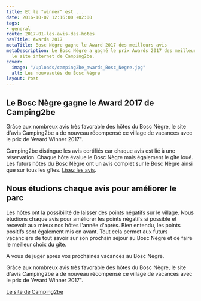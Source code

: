```yaml
---
title: Et le "winner" est ...
date: 2016-10-07 12:16:00 +02:00
tags:
- general
route: 2017-01-les-avis-des-hotes
navTitle: Awards 2017
metaTitle: Bosc Nègre gagne le Award 2017 des meilleurs avis
metaDescription: Le Bosc Nègre a gagné le prix Awards 2017 des meilleurs avis sur
  le site internet de Camping2be.
cover:
  image: "/uploads/camping2be_awards_Bosc_Negre.jpg"
  alt: Les nouveautés du Bosc Nègre
layout: Post
---
```


## Le Bosc Nègre gagne le Award 2017 de Camping2be

Grâce aux nombreux avis très favorable des hôtes du Bosc Nègre, le site d'avis Camping2be a de nouveau récompensé ce village de vacances avec le prix de 'Award Winner 2017".

Camping2be distingue les avis certifiés car chaque avis est lié à une réservation. Chaque hôte évalue le Bosc Nègre mais également le gîte loué. Les futurs hôtes du Bosc Nègre ont un avis complet sur le Bosc Nègre ainsi que sur tous les gîtes. [Lisez les avis](https://www.camping2be.com/france/lacapelle-biron/avis-clients-village-de-vacances-bosc-negre).

## Nous étudions chaque avis pour améliorer le parc

Les hôtes ont la possibilité de laisser des points négatifs sur le village. Nous étudions chaque avis pour améliorer les points négatifs si possible et recevoir aux mieux nos hôtes l'année d'après. Bien entendu, les points positifs sont également mis en avant. Tout cela permet aux futurs vacanciers de tout savoir sur son prochain séjour au Bosc Nègre et de faire le meilleur choix du gîte.

A vous de juger après vos prochaines vacances au Bosc Nègre.

Grâce aux nombreux avis très favorable des hôtes du Bosc Nègre, le site d'avis Camping2be a de nouveau récompensé ce village de vacances avec le prix de 'Award Winner 2017".

[Le site de Camping2be](https://www.camping2be.com/france/lacapelle-biron/avis-clients-village-de-vacances-bosc-negre)